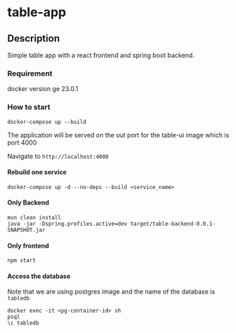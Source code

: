 # table-app

## Description

Simple table app with a react frontend and spring boot backend.

### Requirement

docker version ge 23.0.1

### How to start

	docker-compose up --build


The application will be served on the out port for the table-ui image which is port 4000

Navigate to `http://localhost:4000`


#### Rebuild one service

    docker-compose up -d --no-deps --build <service_name>

#### Only Backend

    mvn clean install    
    java -jar -Dspring.profiles.active=dev target/table-backend-0.0.1-SNAPSHOT.jar


#### Only frontend

    npm start


#### Access the database

Note that we are using postgres image and the name of the database is `tabledb`

    docker exec -it <pg-container-id> sh
    psql
    \c tabledb


